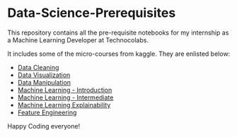 # Data-Science-Prerequisites
This repository contains all the pre-requisite notebooks for my internship as a Machine Learning Developer at Technocolabs. 

It includes some of the micro-courses from kaggle. They are enlisted below:

- [Data Cleaning](https://www.kaggle.com/learn/data-cleaning)
- [Data Visualization](https://www.kaggle.com/learn/data-visualization)
- [Data Manipulation](https://www.kaggle.com/learn/pandas)
- [Machine Learning - Introduction](https://www.kaggle.com/learn/intro-to-machine-learning)
- [Machine Learning - Intermediate](https://www.kaggle.com/learn/intermediate-machine-learning)
- [Machine Learning Explainability](https://www.kaggle.com/learn/machine-learning-explainability)
- [Feature Engineering](https://www.kaggle.com/learn/feature-engineering)

Happy Coding everyone!
